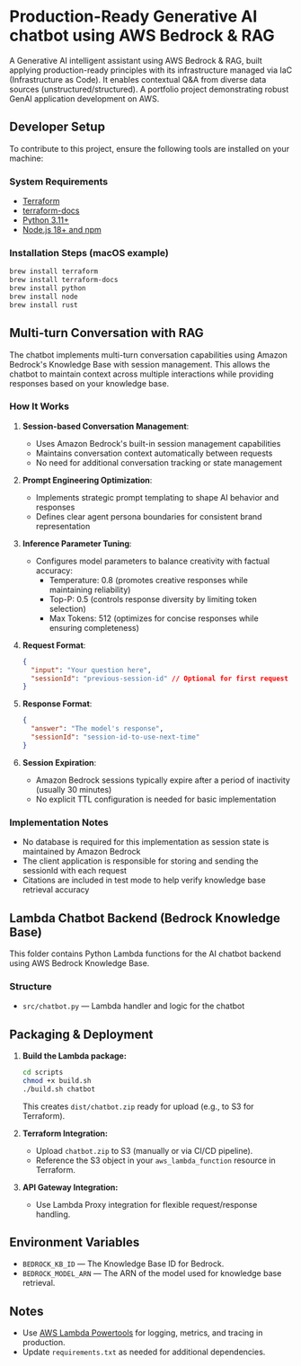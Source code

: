 # Production-Ready Generative AI chatbot using AWS Bedrock & RAG

A Generative AI intelligent assistant using AWS Bedrock & RAG, built applying production-ready principles with its infrastructure managed via IaC (Infrastructure as Code). It enables contextual Q&A from diverse data sources (unstructured/structured). A portfolio project demonstrating robust GenAI application development on AWS.

## Developer Setup

To contribute to this project, ensure the following tools are installed on your machine:

### System Requirements

- [Terraform](https://developer.hashicorp.com/terraform/install)
- [terraform-docs](https://terraform-docs.io/user-guide/installation/)
- [Python 3.11+](https://www.python.org/downloads/)
- [Node.js 18+ and npm](https://nodejs.org/)

### Installation Steps (macOS example)

```bash
brew install terraform
brew install terraform-docs
brew install python
brew install node
brew install rust
```

## Multi-turn Conversation with RAG

The chatbot implements multi-turn conversation capabilities using Amazon Bedrock's Knowledge Base with session management. This allows the chatbot to maintain context across multiple interactions while providing responses based on your knowledge base.

### How It Works

1. **Session-based Conversation Management**:

   - Uses Amazon Bedrock's built-in session management capabilities
   - Maintains conversation context automatically between requests
   - No need for additional conversation tracking or state management

2. **Prompt Engineering Optimization**:

   - Implements strategic prompt templating to shape AI behavior and responses
   - Defines clear agent persona boundaries for consistent brand representation

3. **Inference Parameter Tuning**:

   - Configures model parameters to balance creativity with factual accuracy:
     - Temperature: 0.8 (promotes creative responses while maintaining reliability)
     - Top-P: 0.5 (controls response diversity by limiting token selection)
     - Max Tokens: 512 (optimizes for concise responses while ensuring completeness)

4. **Request Format**:

   ```json
   {
     "input": "Your question here",
     "sessionId": "previous-session-id" // Optional for first request
   }
   ```

5. **Response Format**:

   ```json
   {
     "answer": "The model's response",
     "sessionId": "session-id-to-use-next-time"
   }
   ```

6. **Session Expiration**:
   - Amazon Bedrock sessions typically expire after a period of inactivity (usually 30 minutes)
   - No explicit TTL configuration is needed for basic implementation

### Implementation Notes

- No database is required for this implementation as session state is maintained by Amazon Bedrock
- The client application is responsible for storing and sending the sessionId with each request
- Citations are included in test mode to help verify knowledge base retrieval accuracy

## Lambda Chatbot Backend (Bedrock Knowledge Base)

This folder contains Python Lambda functions for the AI chatbot backend using AWS Bedrock Knowledge Base.

### Structure

- `src/chatbot.py` — Lambda handler and logic for the chatbot

## Packaging & Deployment

1. **Build the Lambda package:**

   ```zsh
   cd scripts
   chmod +x build.sh
   ./build.sh chatbot
   ```

   This creates `dist/chatbot.zip` ready for upload (e.g., to S3 for Terraform).

2. **Terraform Integration:**

   - Upload `chatbot.zip` to S3 (manually or via CI/CD pipeline).
   - Reference the S3 object in your `aws_lambda_function` resource in Terraform.

3. **API Gateway Integration:**
   - Use Lambda Proxy integration for flexible request/response handling.

## Environment Variables

- `BEDROCK_KB_ID` — The Knowledge Base ID for Bedrock.
- `BEDROCK_MODEL_ARN` — The ARN of the model used for knowledge base retrieval.

## Notes

- Use [AWS Lambda Powertools](https://awslabs.github.io/aws-lambda-powertools-python/latest/) for logging, metrics, and tracing in production.
- Update `requirements.txt` as needed for additional dependencies.
